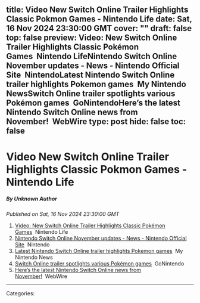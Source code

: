title: Video New Switch Online Trailer Highlights Classic Pokmon Games - Nintendo Life
date: Sat, 16 Nov 2024 23:30:00 GMT
cover: ""
draft: false
top: false
preview: Video: New Switch Online Trailer Highlights Classic Pokémon Games&nbsp;&nbsp;Nintendo LifeNintendo Switch Online November updates - News - Nintendo Official Site&nbsp;&nbsp;NintendoLatest Nintendo Switch Online trailer highlights Pokemon games&nbsp;&nbsp;My Nintendo NewsSwitch Online trailer spotlights various Pokémon games&nbsp;&nbsp;GoNintendoHere’s the latest Nintendo Switch Online news from November!&nbsp;&nbsp;WebWire
type: post
hide: false
toc: false
---

# Video New Switch Online Trailer Highlights Classic Pokmon Games - Nintendo Life
##### By Unknown Author
_Published on Sat, 16 Nov 2024 23:30:00 GMT_

1.  [Video: New Switch Online Trailer Highlights Classic Pokémon Games](https://news.google.com/rss/articles/CBMiqgFBVV95cUxOQ0g5cUhha0ZHa1JmNlMxbzY4WU9aUmI4TlpKRGxCM2hwbExSZUMxRVJzSW0td19yM09qX2UxR2VkQ1RZN2FuYm1scjExRWlzTmtsbGRVSXBaeUtrT1BsdTNIaGIwZ1EtMEJzYkRlQnVzckp2aWFiLTZYVkxJV21uSHp3N0dsN0RsdVpVdEpqNkRNbEdLMnBpT1ZPNDJpTnRtVjdfOHp6RVdKUQ?oc=5)  Nintendo Life
2.  [Nintendo Switch Online November updates - News - Nintendo Official Site](https://news.google.com/rss/articles/CBMinAFBVV95cUxQM3MzOUhNTVM3emg2UnhtTUQzOHM5azJRN0Rudk1CQi10WmpDeTY5ZGcySFFWM1lPVDBMT3dOenZzSWFvVHNhcy1RZHk5dFcxZktKRXlYS3V2SG9oQ3NjQ2hrX0hqSEhMdmZRbTlQeldBejdQQXpOTlBMU1VJbUNpam54c2RJSC1jZUVLVFBiaEp1VEUxVVpjeUpxRnU?oc=5)  Nintendo
3.  [Latest Nintendo Switch Online trailer highlights Pokemon games](https://news.google.com/rss/articles/CBMiowFBVV95cUxPZjU4UGpKM1NBWW84ZWFNRmxOVkIxWi1Sa1BSNGwyMklueFJYUHNoblJsTVhzcjk5VFRfYlFuci1Pdk5IbWJSRGo4RG5TZ0dEcE8yNzNQWU02cVlPTDlMWDd6c3ZQbnVDaDVJWlBvek42bE1rMS0zR2tVZFRnSUUzSFh5RWQyemhjUE5QV1NwbnQwNkY5ZVRmczhaVVE2bW11VmdN?oc=5)  My Nintendo News
4.  [Switch Online trailer spotlights various Pokémon games](https://news.google.com/rss/articles/CBMinAFBVV95cUxQQ0I1ZXlmZFp2NWt5SW9XMzRrZEdxQkZKQU5LYmItbTZvMEFwYW9tZUFWQUx4TzdKcnRvU1h1djVud0hSZ2pYSDhtOEpQdkpXekRRRS1CTXpCY0t3QVNYVE1BdUE5NFNnTlVJN1V5Uk1hVHBWX1dKQnVzNHdRYWYxRkNxNmphZ3Y3dHR4dkE1dF85S3R0b3Y0aDNvb2k?oc=5)  GoNintendo
5.  [Here’s the latest Nintendo Switch Online news from November!](https://news.google.com/rss/articles/CBMiYEFVX3lxTE53TkpYdlg4UU9GSWJEQ2wyZ3gxQ3kyUVBJLW5TSzc0TFFjcnI2cElmTnBWT25hX1BNOW8wVnRCbDZFOU5MTzZjSXRrbE9YSXdjNU84aG8tc0V0MVltbkpxbg?oc=5)  WebWire

---
Categories: 
